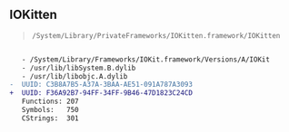 ## IOKitten

> `/System/Library/PrivateFrameworks/IOKitten.framework/IOKitten`

```diff

   - /System/Library/Frameworks/IOKit.framework/Versions/A/IOKit
   - /usr/lib/libSystem.B.dylib
   - /usr/lib/libobjc.A.dylib
-  UUID: C3B8A7B5-A37A-3BAA-AE51-091A787A3093
+  UUID: F36A92B7-94FF-34FF-9B46-47D1823C24CD
   Functions: 207
   Symbols:   750
   CStrings:  301

```
